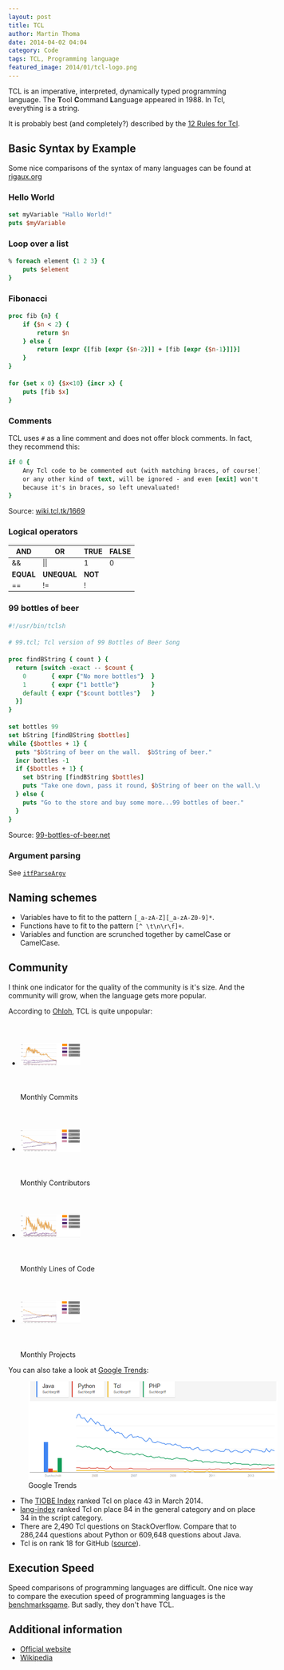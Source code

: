 ```yaml
---
layout: post
title: TCL
author: Martin Thoma
date: 2014-04-02 04:04
category: Code
tags: TCL, Programming language
featured_image: 2014/01/tcl-logo.png
---
```


TCL is an imperative, interpreted, dynamically typed programming language. The
**T**ool **C**ommand **L**anguage appeared in 1988. In Tcl, everything is a string.

It is probably best (and completely?)
described by the [12 Rules for Tcl](http://wiki.tcl.tk/10259).

## Basic Syntax by Example

Some nice comparisons of the syntax of many languages can be found at [rigaux.org](http://rigaux.org/language-study/syntax-across-languages.html)

### Hello World

```tcl
set myVariable "Hallo World!"
puts $myVariable
```

### Loop over a list
```tcl
% foreach element {1 2 3} {
    puts $element
}
```

### Fibonacci

```tcl
proc fib {n} {
    if {$n < 2} {
        return $n
    } else {
        return [expr {[fib [expr {$n-2}]] + [fib [expr {$n-1}]]}]
    }
}

for {set x 0} {$x<10} {incr x} {
    puts [fib $x]
}
```

### Comments

TCL uses `#` as a line comment and does not offer block comments. In fact, they
recommend this:

```tcl
if 0 {
    Any Tcl code to be commented out (with matching braces, of course!)
    or any other kind of text, will be ignored - and even [exit] won't fire
    because it's in braces, so left unevaluated!
}
```

Source: [wiki.tcl.tk/1669](http://wiki.tcl.tk/1669)

### Logical operators


| AND   | OR           | TRUE | FALSE |
|-------|--------------|------|-------|
| &&    | &#124;&#124; |   1  |     0 |
| **EQUAL** | **UNEQUAL**      | **NOT**  |       |
|  ==   |    !=        |   !  |       |

### 99 bottles of beer

```tcl
#!/usr/bin/tclsh

# 99.tcl; Tcl version of 99 Bottles of Beer Song

proc findBString { count } {
  return [switch -exact -- $count {
    0       { expr {"No more bottles"}  }
    1       { expr {"1 bottle"}         }
    default { expr {"$count bottles"}   }
  }]
}

set bottles 99
set bString [findBString $bottles]
while {$bottles + 1} {
  puts "$bString of beer on the wall.  $bString of beer."
  incr bottles -1
  if {$bottles + 1} {
    set bString [findBString $bottles]
    puts "Take one down, pass it round, $bString of beer on the wall.\n"
  } else {
    puts "Go to the store and buy some more...99 bottles of beer."
  }
}
```

Source: [99-bottles-of-beer.net](http://99-bottles-of-beer.net/language-tcl-797.html)

### Argument parsing ###
See [`itfParseArgv`](http://www.cs.cmu.edu/~tanja/Lectures/JRTkDoc/OldDoc/interface/parseArgv.html)

## Naming schemes

* Variables have to fit to the pattern `[_a-zA-Z][_a-zA-Z0-9]*`.
* Functions have to fit to the pattern `[^ \t\n\r\f]+`.
* Variables and function are scrunched together by camelCase or CamelCase.

## Community

I think one indicator for the quality of the community is it's size. And the
community will grow, when the language gets more popular.

According to [Ohloh](http://www.ohloh.net/languages/compare), TCL is quite unpopular:

<ul class="gallery mw-gallery-traditional" style="max-width: 652px; width: 652px;">
   <li class="gallerybox" style="width: 155px">
      <div style="width: 155px">
         <div class="thumb" style="width: 150px;">
            <div style="margin:21px auto;height: 113px;line-height: 150px;">
               <a href="../images/2014/04/monthly-commits-ohloh.png" class="image">
                  <img src="../images/2014/04/monthly-commits-ohloh.png" alt="" style="max-width: 120px; max-height: 120px;">
               </a>
            </div>
         </div>
         <div class="gallerytext">Monthly Commits</div>
      </div>
   </li>
   <li class="gallerybox" style="width: 155px">
      <div style="width: 155px">
         <div class="thumb" style="width: 150px;">
            <div style="margin:21px auto;height: 113px;line-height: 150px;">
               <a href="../images/2014/04/monthly-contributors-ohloh.png" class="image">
                  <img src="../images/2014/04/monthly-contributors-ohloh.png" alt="" style="max-width: 120px; max-height: 120px;">
               </a>
            </div>
         </div>
         <div class="gallerytext">Monthly Contributors</div>
      </div>
   </li>
   <li class="gallerybox" style="width: 155px">
      <div style="width: 155px">
         <div class="thumb" style="width: 150px;">
            <div style="margin:21px auto;height: 113px;line-height: 150px;">
               <a href="../images/2014/04/monthly-loc-ohloh.png" class="image">
                  <img src="../images/2014/04/monthly-loc-ohloh.png" alt="" style="max-width: 120px; max-height: 120px;">
               </a>
            </div>
         </div>
         <div class="gallerytext">Monthly Lines of Code</div>
      </div>
   </li>
   <li class="gallerybox" style="width: 155px">
      <div style="width: 155px">
         <div class="thumb" style="width: 150px;">
            <div style="margin:21px auto;height: 113px;line-height: 150px;">
               <a href="../images/2014/04/monthly-projects-ohloh.png" class="image">
                  <img src="../images/2014/04/monthly-projects-ohloh.png" alt="" style="max-width: 120px; max-height: 120px;">
               </a>
            </div>
         </div>
         <div class="gallerytext">Monthly Projects</div>
      </div>
   </li>
</ul>

You can also take a look at [Google Trends](http://www.google.com/trends/):

<figure class="aligncenter">
            <a href="../images/2014/04/google-trends-tcl.png"><img src="../images/2014/04/google-trends-tcl.png" alt="Google Trends" style="max-width:500px;" class=""/></a>
            <figcaption class="text-center">Google Trends</figcaption>
        </figure>

* The [TIOBE Index](http://www.tiobe.com/index.php/content/paperinfo/tpci/index.html)
ranked Tcl on place 43 in March 2014.
* [lang-index](http://lang-index.sourceforge.net/) ranked Tcl on place 84 in the
  general category and on place 34 in the script category.
* There are 2,490 Tcl questions on StackOverflow. Compare that to 286,244
  questions about Python or 609,648 questions about Java.
* Tcl is on rank 18 for GitHub ([source](http://adambard.com/blog/top-github-languages-for-2013-so-far/)).

## Execution Speed

Speed comparisons of programming languages are difficult. One nice way to
compare the execution speed of programming languages is the [benchmarksgame](http://benchmarksgame.alioth.debian.org/). But sadly, they don't have TCL.

## Additional information

* [Official website](http://www.tcl.tk/)
* [Wikipedia](https://en.wikipedia.org/wiki/Tcl)
